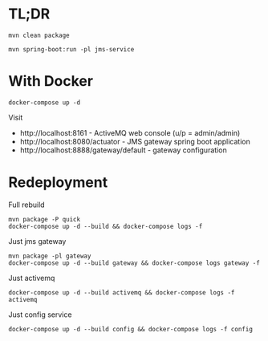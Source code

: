# TL;DR

    mvn clean package
    
    mvn spring-boot:run -pl jms-service

# With Docker

    docker-compose up -d
    
Visit 

* http://localhost:8161 - ActiveMQ web console (u/p = admin/admin)    
* http://localhost:8080/actuator - JMS gateway spring boot application 
* http://localhost:8888/gateway/default - gateway configuration
    
# Redeployment

Full rebuild 

    mvn package -P quick
    docker-compose up -d --build && docker-compose logs -f

Just jms gateway

    mvn package -pl gateway
    docker-compose up -d --build gateway && docker-compose logs gateway -f

Just activemq

    docker-compose up -d --build activemq && docker-compose logs -f activemq

Just config service

    docker-compose up -d --build config && docker-compose logs -f config

    
